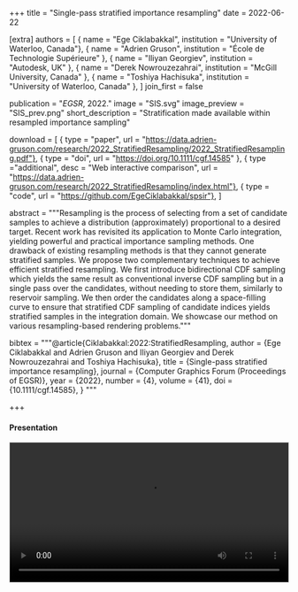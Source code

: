 +++
title = "Single-pass stratified importance resampling"
date = 2022-06-22

[extra]
authors = [
    { name = "Ege Ciklabakkal", institution = "University of Waterloo, Canada"},
    { name = "Adrien Gruson", institution = "École de Technologie Supérieure" },
    { name = "Iliyan Georgiev", institution = "Autodesk, UK" },
    { name = "Derek Nowrouzezahrai", institution = "McGill University, Canada" },
    { name = "Toshiya Hachisuka", institution = "University of Waterloo, Canada" },
]
join_first = false

publication = "*EGSR*, 2022."
image = "SIS.svg"
image_preview = "SIS_prev.png"
short_description = "Stratification made available within resampled importance sampling"

download = [
    { type = "paper", url = "https://data.adrien-gruson.com/research/2022_StratifiedResampling/2022_StratifiedResampling.pdf"},
    { type = "doi", url = "https://doi.org/10.1111/cgf.14585" },
    { type ="additional", desc = "Web interactive comparison", url = "https://data.adrien-gruson.com/research/2022_StratifiedResampling/index.html"},
    { type = "code", url = "https://github.com/EgeCiklabakkal/spsir"},
]

abstract = """Resampling is the process of selecting from a set of candidate samples to achieve a distribution (approximately) proportional to a desired target. Recent work has revisited its application to Monte Carlo integration, yielding powerful and practical importance sampling methods. One drawback of existing resampling methods is that they cannot generate stratified samples. We propose two complementary techniques to achieve efficient stratified resampling. We first introduce bidirectional CDF sampling which yields the same result as conventional inverse CDF sampling but in a single pass over the candidates, without needing to store them, similarly to reservoir sampling. We then order the candidates along a space-filling curve to ensure that stratified CDF sampling of candidate indices yields stratified samples in the integration domain. We showcase our method on various resampling-based rendering problems."""

bibtex = """@article{Ciklabakkal:2022:StratifiedResampling,
  author = {Ege Ciklabakkal and Adrien Gruson and Iliyan Georgiev and Derek Nowrouzezahrai and Toshiya Hachisuka},
  title = {Single-pass stratified importance resampling},
  journal = {Computer Graphics Forum (Proceedings of EGSR)},
  year = {2022},
  number = {4},
  volume = {41},
  doi = {10.1111/cgf.14585},
}
"""

+++

#### Presentation

<video style="width: 100%; border: 1px solid #c7c7c7" controls=""><source src="https://data.adrien-gruson.com/research/2022_StratifiedResampling/2022_StratifiedResampling.mp4" type="video/mp4"></video>

